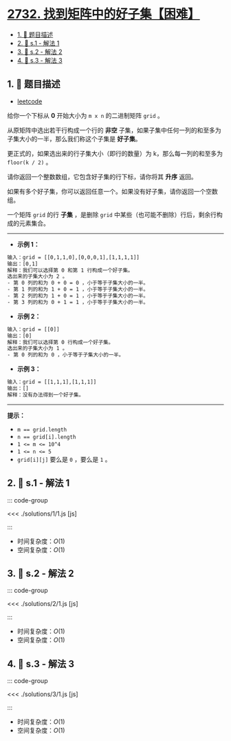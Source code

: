 # [2732. 找到矩阵中的好子集【困难】](https://github.com/tnotesjs/TNotes.leetcode/tree/main/notes/2732.%20%E6%89%BE%E5%88%B0%E7%9F%A9%E9%98%B5%E4%B8%AD%E7%9A%84%E5%A5%BD%E5%AD%90%E9%9B%86%E3%80%90%E5%9B%B0%E9%9A%BE%E3%80%91)

<!-- region:toc -->

- [1. 📝 题目描述](#1--题目描述)
- [2. 🎯 s.1 - 解法 1](#2--s1---解法-1)
- [3. 🎯 s.2 - 解法 2](#3--s2---解法-2)
- [4. 🎯 s.3 - 解法 3](#4--s3---解法-3)

<!-- endregion:toc -->

## 1. 📝 题目描述

- [leetcode](https://leetcode.cn/problems/find-a-good-subset-of-the-matrix/)

给你一个下标从 **0** 开始大小为 `m x n` 的二进制矩阵 `grid` 。

从原矩阵中选出若干行构成一个行的 **非空** 子集，如果子集中任何一列的和至多为子集大小的一半，那么我们称这个子集是 **好子集**。

更正式的，如果选出来的行子集大小（即行的数量）为 k，那么每一列的和至多为 `floor(k / 2)` 。

请你返回一个整数数组，它包含好子集的行下标，请你将其 **升序** 返回。

如果有多个好子集，你可以返回任意一个。如果没有好子集，请你返回一个空数组。

一个矩阵 `grid` 的行 **子集** ，是删除 `grid` 中某些（也可能不删除）行后，剩余行构成的元素集合。

---

- **示例 1：**

```txt
输入：grid = [[0,1,1,0],[0,0,0,1],[1,1,1,1]]
输出：[0,1]
解释：我们可以选择第 0 和第 1 行构成一个好子集。
选出来的子集大小为 2 。
- 第 0 列的和为 0 + 0 = 0 ，小于等于子集大小的一半。
- 第 1 列的和为 1 + 0 = 1 ，小于等于子集大小的一半。
- 第 2 列的和为 1 + 0 = 1 ，小于等于子集大小的一半。
- 第 3 列的和为 0 + 1 = 1 ，小于等于子集大小的一半。
```

- **示例 2：**

```txt
输入：grid = [[0]]
输出：[0]
解释：我们可以选择第 0 行构成一个好子集。
选出来的子集大小为 1 。
- 第 0 列的和为 0 ，小于等于子集大小的一半。
```

- **示例 3：**

```txt
输入：grid = [[1,1,1],[1,1,1]]
输出：[]
解释：没有办法得到一个好子集。
```

---

**提示：**

- `m == grid.length`
- `n == grid[i].length`
- `1 <= m <= 10^4`
- `1 <= n <= 5`
- `grid[i][j]` 要么是 `0` ，要么是 `1` 。

## 2. 🎯 s.1 - 解法 1

::: code-group

<<< ./solutions/1/1.js [js]

:::

- 时间复杂度：$O(1)$
- 空间复杂度：$O(1)$

## 3. 🎯 s.2 - 解法 2

::: code-group

<<< ./solutions/2/1.js [js]

:::

- 时间复杂度：$O(1)$
- 空间复杂度：$O(1)$

## 4. 🎯 s.3 - 解法 3

::: code-group

<<< ./solutions/3/1.js [js]

:::

- 时间复杂度：$O(1)$
- 空间复杂度：$O(1)$
